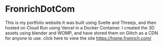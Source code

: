 # FronrichDotCom

This is my portfolio website.It was built using Svelte and Threejs, and then hosted on Cloud Run using Vercel in a Docker Container. I created the 3D assets using blender and WOMP, and have stored them on Glitch as a CDN for anyone to use. click here to view the site https://home.fronrich.com/
